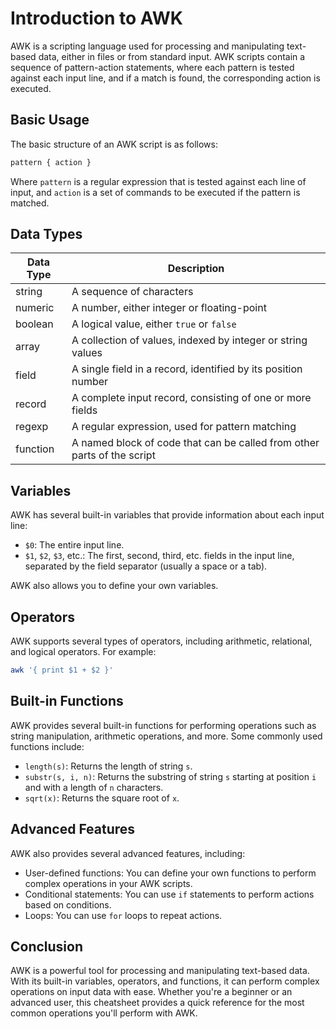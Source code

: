 # Introduction to AWK

AWK is a scripting language used for processing and manipulating text-based data, either in files or from standard input. AWK scripts contain a sequence of pattern-action statements, where each pattern is tested against each input line, and if a match is found, the corresponding action is executed.

## Basic Usage

The basic structure of an AWK script is as follows:

```bash
pattern { action }
```

Where `pattern` is a regular expression that is tested against each line of input, and `action` is a set of commands to be executed if the pattern is matched.

## Data Types

| Data Type | Description                                                             |
| --------- | ----------------------------------------------------------------------- |
| string    | A sequence of characters                                                |
| numeric   | A number, either integer or floating-point                              |
| boolean   | A logical value, either `true` or `false`                               |
| array     | A collection of values, indexed by integer or string values             |
| field     | A single field in a record, identified by its position number           |
| record    | A complete input record, consisting of one or more fields               |
| regexp    | A regular expression, used for pattern matching                         |
| function  | A named block of code that can be called from other parts of the script |

## Variables

AWK has several built-in variables that provide information about each input line:

- `$0`: The entire input line.
- `$1`, `$2`, `$3`, etc.: The first, second, third, etc. fields in the input line, separated by the field separator (usually a space or a tab).

AWK also allows you to define your own variables.

## Operators

AWK supports several types of operators, including arithmetic, relational, and logical operators. For example:

```bash
awk '{ print $1 + $2 }'
```

## Built-in Functions

AWK provides several built-in functions for performing operations such as string manipulation, arithmetic operations, and more. Some commonly used functions include:

- `length(s)`: Returns the length of string `s`.
- `substr(s, i, n)`: Returns the substring of string `s` starting at position `i` and with a length of `n` characters.
- `sqrt(x)`: Returns the square root of `x`.

## Advanced Features

AWK also provides several advanced features, including:

- User-defined functions: You can define your own functions to perform complex operations in your AWK scripts.
- Conditional statements: You can use `if` statements to perform actions based on conditions.
- Loops: You can use `for` loops to repeat actions.

## Conclusion

AWK is a powerful tool for processing and manipulating text-based data. With its built-in variables, operators, and functions, it can perform complex operations on input data with ease. Whether you're a beginner or an advanced user, this cheatsheet provides a quick reference for the most common operations you'll perform with AWK.

